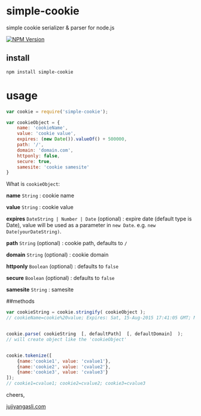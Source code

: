 # simple-cookie
simple cookie serializer & parser for node.js

[![NPM Version](https://img.shields.io/npm/v/simple-cookie.svg?style=flat)](https://npmjs.org/package/simple-cookie)

## install
```
npm install simple-cookie
```

# usage
```javascript
var cookie = require('simple-cookie');

var cookieObject = {
	name: 'cookieName',
	value: 'cookie value',
	expires: (new Date()).valueOf() + 500000,
	path: '/',
	domain: 'domain.com',
	httponly: false,
	secure: true,
	samesite: 'cookie samesite'
}
```
What is `cookieObject`:

**name** `String` : cookie name

**value** `String` : cookie value

**expires** `DateString | Number | Date` (optional) : expire date (default type is Date), value will be used as a parameter in `new Date`. e.g. `new Date(yourDateString)`.

**path** `String` (optional) : cookie path, defaults to `/`

**domain** `String` (optional) : cookie domain

**httponly** `Boolean` (optional) : defaults to `false`

**secure** `Boolean` (optional) : defaults to `false`

**samesite** `String` : samesite

##methods
```javascript
var cookieString = cookie.stringify( cookieObject );
// cookieName=cookie%20value; Expires: Sat, 15-Aug-2015 17:41:05 GMT; Max-Age: 31449600; Path=/; domain=domain.com; secure; samesite=None


cookie.parse( cookieString  [, defaultPath]  [, defaultDomain]  );
// will create object like the 'cookieObject'


cookie.tokenize([
	{name:'cookie1', value: 'cvalue1'},
	{name:'cookie2', value: 'cvalue2'},
	{name:'cookie3', value: 'cvalue3'}
]);
// cookie1=cvalue1; cookie2=cvalue2; cookie3=cvalue3
```


cheers,

[jujiyangasli.com](http://jujiyangasli.com)

